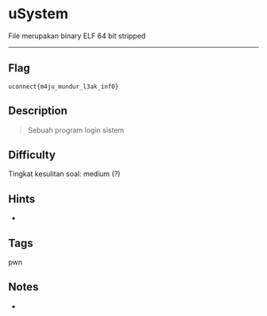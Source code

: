 # uSystem

File merupakan binary ELF 64 bit stripped

---

## Flag

```
uconnect{m4ju_mundur_l3ak_inf0}
```

## Description
>Sebuah program login sistem

## Difficulty
Tingkat kesulitan soal: medium (?)

## Hints
- 

## Tags
pwn

## Notes
- 